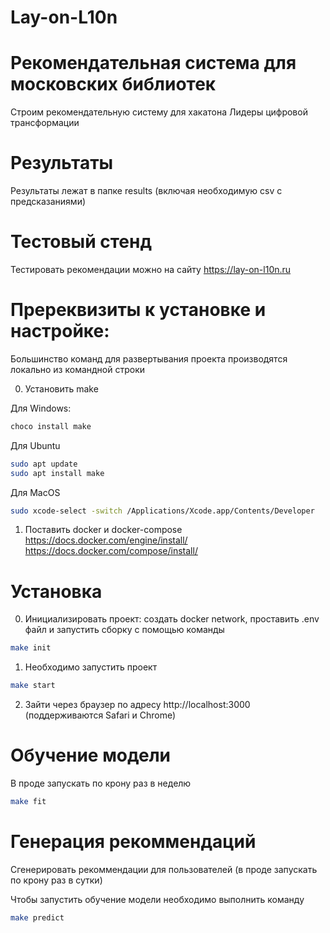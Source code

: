 # Lay-on-L10n
# Рекомендательная система для московских библиотек

Строим рекомендательную систему для хакатона Лидеры цифровой трансформации

# Результаты
Результаты лежат в папке results (включая необходимую csv с предсказаниями)

# Тестовый стенд
Тестировать рекомендации можно на сайту https://lay-on-l10n.ru

# Пререквизиты к установке и настройке:
Большинство команд для развертывания проекта производятся локально из командной строки

0. Установить make

Для Windows:
```bash
choco install make
```
Для Ubuntu
```bash
sudo apt update
sudo apt install make
```
Для MacOS
```bash
sudo xcode-select -switch /Applications/Xcode.app/Contents/Developer
```
1. Поставить docker и docker-compose
    https://docs.docker.com/engine/install/
    https://docs.docker.com/compose/install/

# Установка
0. Инициализировать проект: создать docker network, проставить .env файл и запустить сборку с помощью команды
```bash
make init
```
1. Необходимо запустить проект
```bash
make start
```
2. Зайти через браузер по адресу http://localhost:3000 (поддерживаются Safari и Chrome)

# Обучение модели
В проде запускать по крону раз в неделю

```bash
make fit
```

# Генерация рекоммендаций
Сгенерировать рекоммендации для пользователей (в проде запускать по крону раз в сутки)

Чтобы запустить обучение модели необходимо выполнить команду
```bash
make predict
```